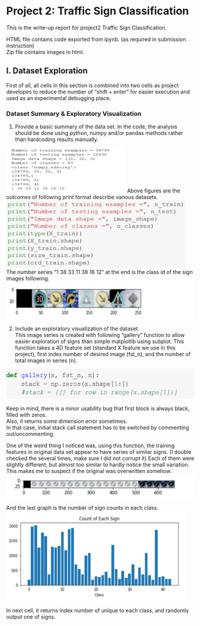# Project 2: Traffic Sign Classification
This is the write-up report for project2 Traffic Sign Classification.

HTML file contains code exported from ipynb. (as required in submission instruction)  
Zip file contains images in html.

## I. Dataset Exploration
First of all, all cells in this section is combined into two cells as project developes to reduce the number of “shift + enter” for easier execution and used as an experimental debugging place.

### Dataset Summary & Exploratory Visualization
1. Provide a basic summary of the data set. In the code, the analysis should be done using python, numpy and/or pandas methods rather than hardcoding results manually.  

<img src="https://github.com/na6an/SDCND/blob/master/P2/img/Picture1.png" alt="alt text" width="320" height="120">   
Above figures are the outcomes of following print format describe various datasets.  

<img src="https://github.com/na6an/SDCND/blob/master/P2/img/Picture2.png" alt="alt text" width="480" height="180">   
The number series “1 38 33 11 38 18 12” at the end is the class id of the sign images following.

<img src="https://github.com/na6an/SDCND/blob/master/P2/img/Picture3.png" alt="alt text" width="520" height="100">   


2. Include an exploratory visualization of the dataset.  
This image series is created with following “gallery” function to allow easier exploration of signs than simple matplotlib using subplot.   This function takes a 4D feature set (standard X feature we use in this project), first index number of desired image (fst_n), and the number of total images in series (n).  
<img src="https://github.com/na6an/SDCND/blob/master/P2/img/Picture4.png" alt="alt text" width="520" height="80">   

Keep in mind, there is a minor usability bug that first block is always black, filled with zeros.  
Also, it returns some dimension error sometimes.  
In that case, initial stack call statement has to be switched by commenting out/uncommenting.

One of the weird thing I noticed was, using this function, the training features in original data set appear to have series of similar signs. (I double checked the several times, make sure I did not corrupt it) Each of them were slightly different, but almost too similar to hardly notice the small variation. This makes me to suspect if the original was overwritten somehow.  
<img src="https://github.com/na6an/SDCND/blob/master/P2/img/Picture6.png" alt="alt text" width="560" height="64">   

And the last graph is the number of sign counts in each class.  
<img src="https://github.com/na6an/SDCND/blob/master/P2/img/Picture5.png" alt="alt text" width="480" height="240">   

In next cell, it returns index number of unique to each class, and randomly output one of signs.

